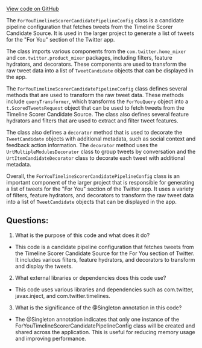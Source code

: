 [View code on GitHub](https://github.com/misbahsy/the-algorithm/home-mixer/server/src/main/scala/com/twitter/home_mixer/product/for_you/ForYouTimelineScorerCandidatePipelineConfig.scala)

The `ForYouTimelineScorerCandidatePipelineConfig` class is a candidate pipeline configuration that fetches tweets from the Timeline Scorer Candidate Source. It is used in the larger project to generate a list of tweets for the "For You" section of the Twitter app. 

The class imports various components from the `com.twitter.home_mixer` and `com.twitter.product_mixer` packages, including filters, feature hydrators, and decorators. These components are used to transform the raw tweet data into a list of `TweetCandidate` objects that can be displayed in the app. 

The `ForYouTimelineScorerCandidatePipelineConfig` class defines several methods that are used to transform the raw tweet data. These methods include `queryTransformer`, which transforms the `ForYouQuery` object into a `t.ScoredTweetsRequest` object that can be used to fetch tweets from the Timeline Scorer Candidate Source. The class also defines several feature hydrators and filters that are used to extract and filter tweet features. 

The class also defines a `decorator` method that is used to decorate the `TweetCandidate` objects with additional metadata, such as social context and feedback action information. The `decorator` method uses the `UrtMultipleModulesDecorator` class to group tweets by conversation and the `UrtItemCandidateDecorator` class to decorate each tweet with additional metadata. 

Overall, the `ForYouTimelineScorerCandidatePipelineConfig` class is an important component of the larger project that is responsible for generating a list of tweets for the "For You" section of the Twitter app. It uses a variety of filters, feature hydrators, and decorators to transform the raw tweet data into a list of `TweetCandidate` objects that can be displayed in the app.
## Questions: 
 1. What is the purpose of this code and what does it do?
- This code is a candidate pipeline configuration that fetches tweets from the Timeline Scorer Candidate Source for the For You section of Twitter. It includes various filters, feature hydrators, and decorators to transform and display the tweets.

2. What external libraries or dependencies does this code use?
- This code uses various libraries and dependencies such as com.twitter, javax.inject, and com.twitter.timelines.

3. What is the significance of the @Singleton annotation in this code?
- The @Singleton annotation indicates that only one instance of the ForYouTimelineScorerCandidatePipelineConfig class will be created and shared across the application. This is useful for reducing memory usage and improving performance.